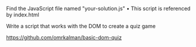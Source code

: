 Find the JavaScript file named "your-solution.js"
    • This script is referenced by index.html

Write a script that works with the DOM to create a quiz game

https://github.com/omrkalman/basic-dom-quiz
